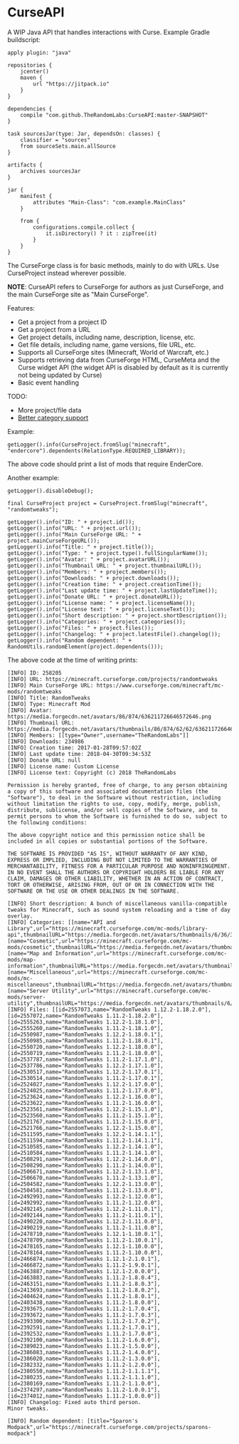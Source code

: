 # CurseAPI

A WIP Java API that handles interactions with Curse.
Example Gradle buildscript:

	apply plugin: "java"

	repositories {
		jcenter()
		maven {
			url "https://jitpack.io"
		}
	}

	dependencies {
		compile "com.github.TheRandomLabs:CurseAPI:master-SNAPSHOT"
	}

	task sourcesJar(type: Jar, dependsOn: classes) {
		classifier = "sources"
		from sourceSets.main.allSource
	}

	artifacts {
		archives sourcesJar
	}

	jar {
		manifest {
			attributes "Main-Class": "com.example.MainClass"
		}

		from {
			configurations.compile.collect {
				it.isDirectory() ? it : zipTree(it)
			}
		}
	}

The CurseForge class is for basic methods, mainly to do with URLs.
Use CurseProject instead wherever possible.

**NOTE**: CurseAPI refers to CurseForge for authors as just CurseForge, and the main CurseForge site
as "Main CurseForge".

Features:
* Get a project from a project ID
* Get a project from a URL
* Get project details, including name, description, license, etc.
* Get file details, including name, game versions, file URL, etc.
* Supports all CurseForge sites (Minecraft, World of Warcraft, etc.)
* Supports retrieving data from CurseForge HTML, CurseMeta and the Curse widget API
(the widget API is disabled by default as it is currently not being updated by Curse)
* Basic event handling

TODO:
* More project/file data
* [Better category support](https://clientupdate-v6.cursecdn.com/feed/categories/v10/categories.json.bz2)

Example:

	getLogger().info(CurseProject.fromSlug("minecraft", "endercore").dependents(RelationType.REQUIRED_LIBRARY));

The above code should print a list of mods that require EnderCore.

Another example:

	getLogger().disableDebug();

	final CurseProject project = CurseProject.fromSlug("minecraft", "randomtweaks");

	getLogger().info("ID: " + project.id());
	getLogger().info("URL: " + project.url());
	getLogger().info("Main CurseForge URL: " + project.mainCurseForgeURL());
	getLogger().info("Title: " + project.title());
	getLogger().info("Type: " + project.type().fullSingularName());
	getLogger().info("Avatar: " + project.avatarURL());
	getLogger().info("Thumbnail URL: " + project.thumbnailURL());
	getLogger().info("Members: " + project.members());
	getLogger().info("Downloads: " + project.downloads());
	getLogger().info("Creation time: " + project.creationTime());
	getLogger().info("Last update time: " + project.lastUpdateTime());
	getLogger().info("Donate URL: " + project.donateURL());
	getLogger().info("License name: " + project.licenseName());
	getLogger().info("License text: " + project.licenseText());
	getLogger().info("Short description: " + project.shortDescription());
	getLogger().info("Categories: " + project.categories());
	getLogger().info("Files: " + project.files());
	getLogger().info("Changelog: " + project.latestFile().changelog());
	getLogger().info("Random dependent: " + RandomUtils.randomElement(project.dependents()));

The above code at the time of writing prints:

	[INFO] ID: 258205
	[INFO] URL: https://minecraft.curseforge.com/projects/randomtweaks
	[INFO] Main CurseForge URL: https://www.curseforge.com/minecraft/mc-mods/randomtweaks
	[INFO] Title: RandomTweaks
	[INFO] Type: Minecraft Mod
	[INFO] Avatar: https://media.forgecdn.net/avatars/86/874/636211726646572646.png
	[INFO] Thumbnail URL: https://media.forgecdn.net/avatars/thumbnails/86/874/62/62/636211726646572646.png
	[INFO] Members: [[type="Owner",username="TheRandomLabs"]]
	[INFO] Downloads: 234986
	[INFO] Creation time: 2017-01-28T09:57:02Z
	[INFO] Last update time: 2018-04-30T09:34:53Z
	[INFO] Donate URL: null
	[INFO] License name: Custom License
	[INFO] License text: Copyright (c) 2018 TheRandomLabs

	Permission is hereby granted, free of charge, to any person obtaining a copy of this software and associated documentation files (the "Software"), to deal in the Software without restriction, including without limitation the rights to use, copy, modify, merge, publish, distribute, sublicense, and/or sell copies of the Software, and to permit persons to whom the Software is furnished to do so, subject to the following conditions:

	The above copyright notice and this permission notice shall be included in all copies or substantial portions of the Software.

	THE SOFTWARE IS PROVIDED "AS IS", WITHOUT WARRANTY OF ANY KIND, EXPRESS OR IMPLIED, INCLUDING BUT NOT LIMITED TO THE WARRANTIES OF MERCHANTABILITY, FITNESS FOR A PARTICULAR PURPOSE AND NONINFRINGEMENT. IN NO EVENT SHALL THE AUTHORS OR COPYRIGHT HOLDERS BE LIABLE FOR ANY CLAIM, DAMAGES OR OTHER LIABILITY, WHETHER IN AN ACTION OF CONTRACT, TORT OR OTHERWISE, ARISING FROM, OUT OF OR IN CONNECTION WITH THE SOFTWARE OR THE USE OR OTHER DEALINGS IN THE SOFTWARE.

	[INFO] Short description: A bunch of miscellaneous vanilla-compatible tweaks for Minecraft, such as sound system reloading and a time of day overlay.
	[INFO] Categories: [[name="API and Library",url="https://minecraft.curseforge.com/mc-mods/library-api",thumbnailURL="https://media.forgecdn.net/avatars/thumbnails/6/36/32/32/635351496947765531.png"], [name="Cosmetic",url="https://minecraft.curseforge.com/mc-mods/cosmetic",thumbnailURL="https://media.forgecdn.net/avatars/thumbnails/6/39/32/32/635351497555976928.png"], [name="Map and Information",url="https://minecraft.curseforge.com/mc-mods/map-information",thumbnailURL="https://media.forgecdn.net/avatars/thumbnails/6/38/32/32/635351497437388438.png"], [name="Miscellaneous",url="https://minecraft.curseforge.com/mc-mods/mc-miscellaneous",thumbnailURL="https://media.forgecdn.net/avatars/thumbnails/6/40/32/32/635351497693711265.png"], [name="Server Utility",url="https://minecraft.curseforge.com/mc-mods/server-utility",thumbnailURL="https://media.forgecdn.net/avatars/thumbnails/6/48/32/32/635351498950580836.png"]]
	[INFO] Files: [[id=2557073,name="RandomTweaks 1.12.2-1.18.2.0"], [id=2557072,name="RandomTweaks 1.11.2-1.18.2.0"], [id=2555263,name="RandomTweaks 1.12.2-1.18.1.0"], [id=2555260,name="RandomTweaks 1.11.2-1.18.1.0"], [id=2550987,name="RandomTweaks 1.12.2-1.18.0.1"], [id=2550985,name="RandomTweaks 1.11.2-1.18.0.1"], [id=2550720,name="RandomTweaks 1.12.2-1.18.0.0"], [id=2550719,name="RandomTweaks 1.11.2-1.18.0.0"], [id=2537787,name="RandomTweaks 1.11.2-1.17.1.0"], [id=2537786,name="RandomTweaks 1.12.2-1.17.1.0"], [id=2530517,name="RandomTweaks 1.12.2-1.17.0.1"], [id=2530514,name="RandomTweaks 1.11.2-1.17.0.1"], [id=2524027,name="RandomTweaks 1.12.2-1.17.0.0"], [id=2524025,name="RandomTweaks 1.11.2-1.17.0.0"], [id=2523624,name="RandomTweaks 1.12.2-1.16.0.0"], [id=2523622,name="RandomTweaks 1.11.2-1.16.0.0"], [id=2523561,name="RandomTweaks 1.12.2-1.15.1.0"], [id=2523560,name="RandomTweaks 1.11.2-1.15.1.0"], [id=2521767,name="RandomTweaks 1.11.2-1.15.0.0"], [id=2521766,name="RandomTweaks 1.12.2-1.15.0.0"], [id=2511595,name="RandomTweaks 1.12.2-1.14.1.1"], [id=2511594,name="RandomTweaks 1.11.2-1.14.1.1"], [id=2510585,name="RandomTweaks 1.12.2-1.14.1.0"], [id=2510584,name="RandomTweaks 1.11.2-1.14.1.0"], [id=2508291,name="RandomTweaks 1.12.2-1.14.0.0"], [id=2508290,name="RandomTweaks 1.11.2-1.14.0.0"], [id=2506671,name="RandomTweaks 1.12.2-1.13.1.0"], [id=2506670,name="RandomTweaks 1.11.2-1.13.1.0"], [id=2504582,name="RandomTweaks 1.12.2-1.13.0.0"], [id=2504581,name="RandomTweaks 1.11.2-1.13.0.0"], [id=2492993,name="RandomTweaks 1.12.2-1.12.0.0"], [id=2492992,name="RandomTweaks 1.11.2-1.12.0.0"], [id=2492145,name="RandomTweaks 1.12.2-1.11.0.1"], [id=2492144,name="RandomTweaks 1.11.2-1.11.0.1"], [id=2490220,name="RandomTweaks 1.12.2-1.11.0.0"], [id=2490219,name="RandomTweaks 1.11.2-1.11.0.0"], [id=2478710,name="RandomTweaks 1.12.1-1.10.0.1"], [id=2478709,name="RandomTweaks 1.11.2-1.10.0.1"], [id=2478165,name="RandomTweaks 1.12.1-1.10.0.0"], [id=2478164,name="RandomTweaks 1.11.2-1.10.0.0"], [id=2466874,name="RandomTweaks 1.12.1-2.1.0.1"], [id=2466872,name="RandomTweaks 1.11.2-1.9.0.1"], [id=2463887,name="RandomTweaks 1.12.1-2.0.0.0"], [id=2463883,name="RandomTweaks 1.11.2-1.8.0.4"], [id=2463151,name="RandomTweaks 1.11.2-1.8.0.3"], [id=2413693,name="RandomTweaks 1.11.2-1.8.0.2"], [id=2404624,name="RandomTweaks 1.11.2-1.8.0.1"], [id=2403438,name="RandomTweaks 1.11.2-1.8.0.0"], [id=2393675,name="RandomTweaks 1.11.2-1.7.0.4"], [id=2393672,name="RandomTweaks 1.11.2-1.7.0.3"], [id=2393300,name="RandomTweaks 1.11.2-1.7.0.2"], [id=2392591,name="RandomTweaks 1.11.2-1.7.0.1"], [id=2392532,name="RandomTweaks 1.11.2-1.7.0.0"], [id=2392100,name="RandomTweaks 1.11.2-1.6.0.0"], [id=2389023,name="RandomTweaks 1.11.2-1.5.0.0"], [id=2386083,name="RandomTweaks 1.11.2-1.4.0.0"], [id=2386020,name="RandomTweaks 1.11.2-1.3.0.0"], [id=2382332,name="RandomTweaks 1.11.2-1.2.0.0"], [id=2380550,name="RandomTweaks 1.11.2-1.1.1.1"], [id=2380235,name="RandomTweaks 1.11.2-1.1.1.0"], [id=2380169,name="RandomTweaks 1.11.2-1.1.0.0"], [id=2374297,name="RandomTweaks 1.11.2-1.0.0.1"], [id=2374012,name="RandomTweaks 1.11.2-1.0.0.0"]]
	[INFO] Changelog: Fixed auto third person.
	Minor tweaks.

	[INFO] Random dependent: [title="Sparon's Modpack",url="https://minecraft.curseforge.com/projects/sparons-modpack"]

